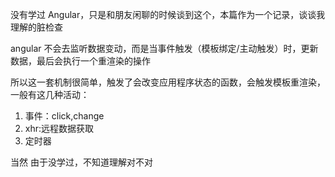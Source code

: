 没有学过 Angular，只是和朋友闲聊的时候谈到这个，本篇作为一个记录，谈谈我理解的脏检查

angular 不会去监听数据变动，而是当事件触发（模板绑定/主动触发）时，更新数据，最后会执行一个重渲染的操作

所以这一套机制很简单，触发了会改变应用程序状态的函数，会触发模板重渲染，一般有这几种活动：
1. 事件：click,change
2. xhr:远程数据获取
3. 定时器

当然 由于没学过，不知道理解对不对
